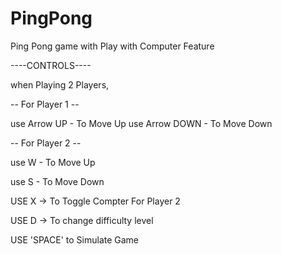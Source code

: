 # PingPong
Ping Pong game with Play with Computer Feature



----CONTROLS----


when Playing 2 Players,


-- For Player 1 --

use Arrow UP - To Move Up
use Arrow DOWN - To Move Down


-- For Player 2 --

use W - To Move Up

use S - To Move Down
 

USE X -> To Toggle Compter For Player 2

USE D -> To change difficulty level

USE 'SPACE' to Simulate Game
